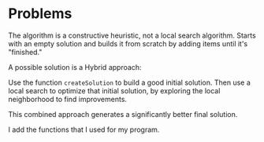 # Problems

The algorithm is a constructive heuristic, not a local search algorithm.
Starts with an empty solution and builds it from scratch by adding items until it's "finished."

A possible solution is a Hybrid approach:

Use the function `createSolution` to build a good initial solution.
Then use a local search to optimize that initial solution, by exploring the local neighborhood to find improvements.

This combined approach generates a significantly better final solution.

I add the functions that I used for my program.